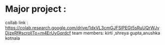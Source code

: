 # Major project : 
collab link : https://colab.research.google.com/drive/1dxVL3cmGJFSlPEGt5sRuUQrWJvDjzeRf#scrollTo=m4ErUyGqrdcf
team members: kirti ,shreya gupta,anushka kotnala
